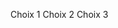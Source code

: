 <m-checkbox class="m-u--margin-right">Choix 1</m-checkbox>
<m-checkbox class="m-u--margin-right">Choix 2</m-checkbox>
<m-checkbox>Choix 3</m-checkbox>